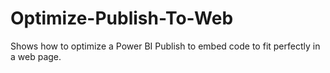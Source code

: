 # Optimize-Publish-To-Web
Shows how to optimize a Power BI Publish to embed code to fit perfectly in a web page.

